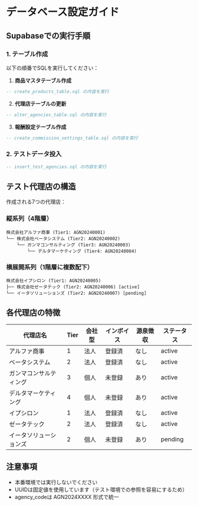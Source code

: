 # データベース設定ガイド

## Supabaseでの実行手順

### 1. テーブル作成
以下の順番でSQLを実行してください：

1. **商品マスタテーブル作成**
```sql
-- create_products_table.sql の内容を実行
```

2. **代理店テーブルの更新**
```sql
-- alter_agencies_table.sql の内容を実行
```

3. **報酬設定テーブル作成**
```sql
-- create_commission_settings_table.sql の内容を実行
```

### 2. テストデータ投入
```sql
-- insert_test_agencies.sql の内容を実行
```

## テスト代理店の構造

作成される7つの代理店：

### 縦系列（4階層）
```
株式会社アルファ商事 (Tier1: AGN20240001)
└── 株式会社ベータシステム (Tier2: AGN20240002)
    └── ガンマコンサルティング (Tier3: AGN20240003)
        └── デルタマーケティング (Tier4: AGN20240004)
```

### 横展開系列（1階層に複数配下）
```
株式会社イプシロン (Tier1: AGN20240005)
├── 株式会社ゼータテック (Tier2: AGN20240006) [active]
└── イータソリューションズ (Tier2: AGN20240007) [pending]
```

## 各代理店の特徴

| 代理店名 | Tier | 会社型 | インボイス | 源泉徴収 | ステータス |
|---------|------|--------|-----------|----------|-----------|
| アルファ商事 | 1 | 法人 | 登録済 | なし | active |
| ベータシステム | 2 | 法人 | 登録済 | なし | active |
| ガンマコンサルティング | 3 | 個人 | 未登録 | あり | active |
| デルタマーケティング | 4 | 個人 | 未登録 | あり | active |
| イプシロン | 1 | 法人 | 登録済 | なし | active |
| ゼータテック | 2 | 法人 | 登録済 | なし | active |
| イータソリューションズ | 2 | 個人 | 未登録 | あり | pending |

## 注意事項
- 本番環境では実行しないでください
- UUIDは固定値を使用しています（テスト環境での参照を容易にするため）
- agency_codeは AGN2024XXXX 形式で統一